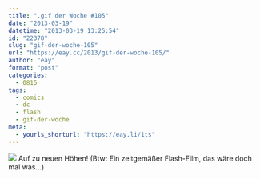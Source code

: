 ```yaml
---
title: ".gif der Woche #105"
date: "2013-03-19"
datetime: "2013-03-19 13:25:54"
id: "22378"
slug: "gif-der-woche-105"
url: "https://eay.cc/2013/gif-der-woche-105/"
author: "eay"
format: "post"
categories:
  - 0815
tags:
  - comics
  - dc
  - flash
  - gif-der-woche
meta:
  - yourls_shorturl: "https://eay.li/1ts"
---
```


![](https://eay.cc/uploads/2013/theflash.gif) Auf zu neuen Höhen! (Btw: Ein zeitgemäßer Flash-Film, das wäre doch mal was...)
